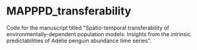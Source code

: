 # MAPPPD_transferability
Code for the manuscript titled "Spatio-temporal transferability of environmentally-dependent population models: Insights from the intrinsic predictabilities of Adélie penguin abundance time series".
